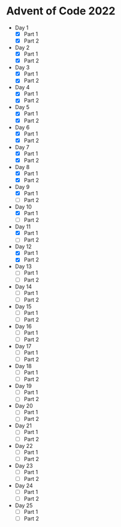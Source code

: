 # Advent of Code 2022
- Day 1
    - [x] Part 1
    - [x] Part 2
- Day 2
    - [x] Part 1
    - [x] Part 2
- Day 3
    - [x] Part 1
    - [x] Part 2
- Day 4
    - [x] Part 1
    - [x] Part 2
- Day 5
    - [x] Part 1
    - [x] Part 2
- Day 6
    - [x] Part 1
    - [x] Part 2
- Day 7
    - [x] Part 1
    - [x] Part 2
- Day 8
    - [x] Part 1
    - [x] Part 2
- Day 9
    - [x] Part 1
    - [ ] Part 2
- Day 10
    - [x] Part 1
    - [ ] Part 2
- Day 11
    - [x] Part 1
    - [ ] Part 2
- Day 12
    - [x] Part 1
    - [x] Part 2
- Day 13
    - [ ] Part 1
    - [ ] Part 2
- Day 14
    - [ ] Part 1
    - [ ] Part 2
- Day 15
    - [ ] Part 1
    - [ ] Part 2
- Day 16
    - [ ] Part 1
    - [ ] Part 2
- Day 17
    - [ ] Part 1
    - [ ] Part 2
- Day 18
    - [ ] Part 1
    - [ ] Part 2
- Day 19
    - [ ] Part 1
    - [ ] Part 2
- Day 20
    - [ ] Part 1
    - [ ] Part 2
- Day 21
    - [ ] Part 1
    - [ ] Part 2
- Day 22
    - [ ] Part 1
    - [ ] Part 2
- Day 23
    - [ ] Part 1
    - [ ] Part 2
- Day 24
    - [ ] Part 1
    - [ ] Part 2
- Day 25
    - [ ] Part 1
    - [ ] Part 2
